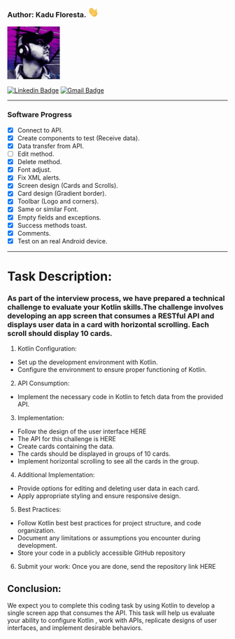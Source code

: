 <h3> Author: Kadu Floresta. <img src="https://github.com/KaduFloresta/KaduFloresta/blob/main/img/Hi.gif?raw=true" width="25"></h3>


<a href="https://www.linkedin.com/in/kadufloresta/">
 <img src="https://github.com/KaduFloresta/KaduFloresta/blob/main/img/profile.gif?raw=true" width="120px; alt=""/></b></a>  
 <br>
 
[![Linkedin Badge](https://img.shields.io/badge/-Kadu_Floresta-blue?style=flat-square&logo=Linkedin&logoColor=white&link=https://www.linkedin.com/in/kadufloresta/)](https://www.linkedin.com/in/kadufloresta/)
[![Gmail Badge](https://img.shields.io/badge/-cefloresta1@gmail.com-c14438?style=flat-square&logo=Gmail&logoColor=white&link=mailto:cefloresta1@gmail.com)](mailto:cefloresta1@gmail.com)

---
### Software Progress
- [X] Connect to API.
- [X] Create components to test (Receive data).
- [X] Data transfer from API.
- [ ] Edit method.
- [X] Delete method.
- [X] Font adjust.
- [X] Fix XML alerts.
- [X] Screen design (Cards and Scrolls).
- [X] Card design (Gradient border).
- [X] Toolbar (Logo and corners).
- [X] Same or similar Font.
- [x] Empty fields and exceptions.
- [X] Success methods toast.
- [X] Comments.
- [X] Test on an real Android device.
---

# Task Description:
### As part of the interview process, we have prepared a technical challenge to evaluate your Kotlin skills.The challenge involves developing an app screen that consumes a RESTful API and displays user data in a card with horizontal scrolling. Each scroll should display 10 cards.

1. Kotlin Configuration:
- Set up the development environment with Kotlin.
- Configure the environment to ensure proper functioning of Kotlin.
  
2. API Consumption:
- Implement the necessary code in Kotlin to fetch data from the provided API.
  
3. Implementation:
- Follow the design of the user interface HERE
- The API for this challenge is HERE
- Create cards containing the data.
- The cards should be displayed in groups of 10 cards.
- Implement horizontal scrolling to see all the cards in the group.
  
4. Additional Implementation:
- Provide options for editing and deleting user data in each card.
- Apply appropriate styling and ensure responsive design.
  
5. Best Practices:
- Follow Kotlin best best practices for project structure, and code organization.
- Document any limitations or assumptions you encounter during development.
- Store your code in a publicly accessible GitHub repository

6. Submit your work:
Once you are done, send the repository link HERE

## Conclusion:
We expect you to complete this coding task by using Kotlin to develop a single screen app that
consumes the API. This task will help us evaluate your ability to configure Kotlin , work with
APIs, replicate designs of user interfaces, and implement desirable behaviors.
